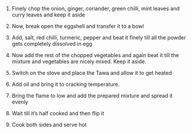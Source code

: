 1. Finely chop the onion, ginger, coriander, green chilli, mint leaves and curry leaves and keep it aside

2. Now, break open the eggshell and transfer it to a bowl

3. Add, salt, red chilli, turmeric, pepper and beat it finely till all the powder gets completely dissolved in egg

4. Now add the rest of the chopped vegetables and again beat it till the mixture and vegetables are nicely mixed. Keep it aside.

5. Switch on the stove and place the Tawa and allow it to get heated

6. Add oil and bring it to cracking temperature.

7. Bring the flame to low and add the prepared mixture and spread it evenly

8. Wait till it’s half cooked and then flip it

9. Cook both sides and serve hot
